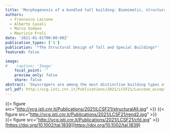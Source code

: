 ```yaml
---
title: 'Morphogenesis of a bundled tall building: Biomimetic, structural, and wind-energy design of a multi-core-outrigger system combined with diagrid'
authors:
  - Francesco Laccone
  - Alberto Casali
  - Marco Sodano
  - Maurizio Froli
date: '2021-01-01T00:00:00Z'
publication_types: ['1']
publication: '*The Structural Design of Tall and Special Buildings*'
featured: false

image:
#    caption: 'Image'
    focal_point: ''
    preview_only: false
    share: false
abstract: 'Skyscrapers are among the most distinctive building types of the modern age. Since many resources are attributed to these buildings, their design should consider a proper performance-based construction economy and environmental sustainable development. This research introduces a new concept for a bundled tall building founded on the use of a multi-core-outrigger system, which is additionally enriched with diagrid structures. The concept is inspired by the bamboo plant and follows the biomimetic design principles for the structural organization and performance-based criteria for optimizing the lateral stiffness and for shaping the cross section. Particularly, the incident wind speed is maximized to exploit Vertical Axis Wind Turbines (VAWTs), which are located along the whole building height at the center of the bundled towers. The building morphogenesis is accomplished by a multistep methodology that is fully developed in a parametric environment and includes structural and computational fluid dynamic analyses. With the aim of validating the proposed concept, a case study of a 320-m-tall three-core building has been designed for the city of Pisa, Italy. The use of VAWTs results in an annual emissions reduction of about 10 kgCO_2/m^2.   https://doi.org/10.1002/tal.1839'
url_pdf: http://vcg.isti.cnr.it/Publications/2021/LCSF21/Laccone_acceptedBamboo.pdf
---
```

{{< figure src="http://vcg.isti.cnr.it/Publications/2021/LCSF21/structuralAll.jpg" >}}
{{< figure src="http://vcg.isti.cnr.it/Publications/2021/LCSF21/rend2.jpg" >}}
{{< figure src="http://vcg.isti.cnr.it/Publications/2021/LCSF21/cfd.jpg" >}}
[https://doi.org/10.1002/tal.1839](https://doi.org/10.1002/tal.1839)

